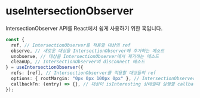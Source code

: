 # useIntersectionObserver

IntersectionObserver API를 React에서 쉽게 사용하기 위한 훅입니다.

```ts
const {
  ref, // IntersectionObserver를 적용할 대상의 ref
  observe, // 새로운 대상을 IntersectionObserver에 추가하는 메소드
  unobserve, // 대상을 IntersectionObserver에서 제거하는 메소드
  cleanUp, // IntersectionObserver의 disconnect 메소드
} = useIntersectionObserver({
  refs: [ref], // IntersectionObserver를 적용할 대상들의 ref
  options: { rootMargin: "0px 0px 100px 0px" }, // IntersectionObserver Options
  callbackFn: (entry) => {}, // 대상이 isInteresting 상태일때 실행할 callback
});
```

